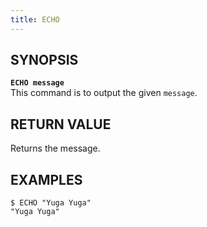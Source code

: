 ```yaml
---
title: ECHO
---
```


## SYNOPSIS
<b>`ECHO message`</b><br>
This command is to output the given `message`.

## RETURN VALUE
Returns the message.

## EXAMPLES
```
$ ECHO "Yuga Yuga"
"Yuga Yuga"
```